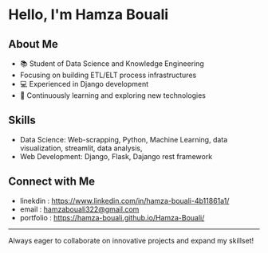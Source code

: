 # Hello, I'm Hamza Bouali

## About Me
- 📚 Student of Data Science and Knowledge Engineering
- Focusing on building ETL/ELT process infrastructures 
- 💻 Experienced in Django development
- 🌱 Continuously learning and exploring new technologies

## Skills
- Data Science: Web-scrapping, Python, Machine Learning, data visualization, streamlit, data analysis,
- Web Development: Django, Flask, Dajango rest framework



## Connect with Me
- linekdin  : https://www.linkedin.com/in/hamza-bouali-4b11861a1/
- email     : hamzabouali322@gmail.com
- portfolio : https://hamza-bouali.github.io/Hamza-Bouali/

---
Always eager to collaborate on innovative projects and expand my skillset!

<!---
Hamza-Bouali/Hamza-Bouali is a ✨ special ✨ repository because its `README.md` (this file) appears on your GitHub profile.
You can click the Preview link to take a look at your changes.
--->
